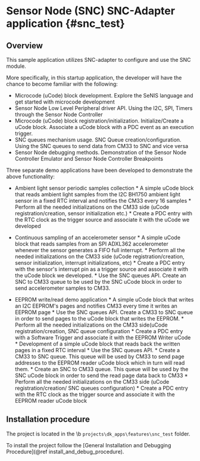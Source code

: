 Sensor Node (SNC) SNC-Adapter application {#snc_test}
==================================

## Overview

This sample application utilizes SNC-adapter to configure and use the SNC module.

More specifically, in this startup application, the developer will have the chance to become familiar with the following: 

* Microcode (uCode) block development. Explore the SeNIS language and get started with microcode development 
* Sensor Node Low Level Peripheral driver API. Using the I2C, SPI, Timers through the Sensor Node Controller
* Microcode (uCode) block registration/initialization. Initialize/Create a uCode block. Associate a uCode block with a PDC event as an execution trigger.
* SNC queues mechanism usage. SNC Queue creation/configuration. Using the SNC queues to send data from CM33 to SNC and vice versa
* Sensor Node debugging methods. Demonstration of the Sensor Node Controller Emulator and Sensor Node Controller Breakpoints

Three separate demo applications have been developed to demonstrate the above functionality:

* Ambient light sensor periodic samples collection
        * A simple uCode block that reads ambient light samples from the I2C BH1750 ambient light sensor in a fixed RTC interval and notifies the CM33 every 16 samples
        * Perform all the needed initializations on the CM33 side (uCode registration/creation, sensor initialization etc.)
        * Create a PDC entry with the RTC clock as the trigger source and associate it with the uCode we developed

* Continuous sampling of an accelerometer sensor
        * A simple uCode block that reads samples from an SPI ADXL362 accelerometer whenever the sensor generates a FIFO full interrupt.
        * Perform all the needed initializations on the CM33 side (uCode registration/creation, sensor initialization, interrupt initializations, etc)
        * Create a PDC entry with the sensor's interrupt pin as a trigger source and associate it with the uCode block we developed.
        * Use the SNC queues API. Create an SNC to CM33 queue to be used by the SNC uCode block in order to send accelerometer samples to CM33.

* EEPROM write/read demo application
        * A simple uCode block that writes an I2C EEPROM's pages and notifies CM33 every time it writes an EEPROM page
        * Use the SNC queues API. Create a CM33 to SNC queue in order to send pages to the uCode block that writes the EEPROM.
        * Perform all the needed initializations on the CM33 side(uCode registration/creation, SNC queue configuration
        * Create a PDC entry with a Software Trigger and associate it with the EEPROM Writer uCode
        * Development of a simple uCode block that reads back the written pages in a fixed RTC interval
        * Use the SNC queues API. 
                * Create a CM33 to SNC queue. This queue will be used by CM33 to send page addresses to the EEPROM reader uCode block which in turn will read them.
                * Create an SNC to CM33 queue. This queue will be used by the SNC uCode block in order to send the read page data back to CM33
        * Perform all the needed initializations on the CM33 side (uCode registration/creation/ SNC queues configuration)
        * Create a PDC entry with the RTC clock as the trigger source and associate it with the EEPROM reader uCode block

## Installation procedure

The project is located in the \b `projects\dk_apps\features\snc_test` folder.

To install the project follow the [General Installation and Debugging Procedure](@ref install_and_debug_procedure).
